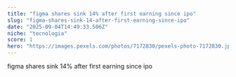 ```yaml
---
title: "figma shares sink 14% after first earning since ipo"
slug: "figma-shares-sink-14-after-first-earning-since-ipo"
date: "2025-09-04T14:49:33.506Z"
niche: "tecnologia"
score: 1
hero: "https://images.pexels.com/photos/7172830/pexels-photo-7172830.jpeg?auto=compress&cs=tinysrgb&fit=crop&h=627&w=1200&auto=compress&cs=tinysrgb&w=1024&h=576&fit=crop"
---
```


figma shares sink 14% after first earning since ipo
